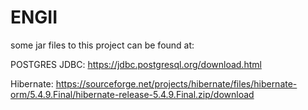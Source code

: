 # ENGII

some jar files to this project can be found at:

POSTGRES JDBC:
https://jdbc.postgresql.org/download.html

Hibernate:
https://sourceforge.net/projects/hibernate/files/hibernate-orm/5.4.9.Final/hibernate-release-5.4.9.Final.zip/download
